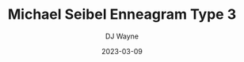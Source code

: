 ---
title: 'Michael Seibel Enneagram Type 3'
description: 'Why Michael Seibel appears to be a type 3'
author: 'DJ Wayne'
date: '2023-03-09'
loc: 'https://9takes.com/blog/famous-enneagram-types/Michael-Seibel'
lastmod: '2023-03-26'
changefreq: 'monthly'
priority: '0.6'
published: false
enneagram: 3
type: ['techie']
wikipedia: 'https://en.wikipedia.org/wiki/Michael_Seibel'
twitter: 
instagram:
tiktok:
---